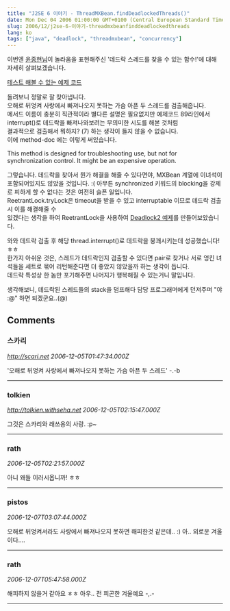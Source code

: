 ```yaml
---
title: "J2SE 6 이야기 - ThreadMXBean.findDeadlockedThreads()"
date: Mon Dec 04 2006 01:00:00 GMT+0100 (Central European Standard Time)
slug: 2006/12/j2se-6-이야기-threadmxbeanfinddeadlockedthreads
lang: ko
tags: ["java", "deadlock", "threadmxbean", "concurrency"]
---
```


이번엔 [윤종현님](http://blog.naver.com/neoctrl)이 놀라움을 표현해주신 '데드락 스레드를 찾을 수 있는 함수!'에 대해 자세히 살펴보겠습니다.

[테스트 해볼 수 있는 예제 코드](/files/Deadlock.java.html)

돌려보니 정말로 잘 찾아냅니다.   
오해로 뒤엉켜 사랑에서 빠져나오지 못하는 가슴 아픈 두 스레드를 검출해줍니다.  
메서드 이름이 충분히 직관적이라 별다른 설명은 필요없지만 예제코드 89라인에서  
interrupt()로 데드락을 빠져나와보려는 무의미한 시도를 해본 것처럼   
결과적으로 검출해서 뭐하지? (7) 하는 생각이 들지 않을 수 없습니다.  
이에 method-doc 에는 이렇게 써있습니다.

This method is designed for troubleshooting use, but not for synchronization control. It might be an expensive operation. 

그렇습니다. 데드락을 찾아서 뭔가 해결을 해줄 수 있다면야, MXBean 계열에 이녀석이 포함되어있지도 않았을 것입니다. :( 아무튼 synchronized 키워드의 blocking을 강제로 피하게 할 수 없다는 것은 여전히 슬픈 일입니다.  
ReetrantLock.tryLock은 timeout을 받을 수 있고 interruptable 이므로 데드락 검출시 이를 해결해줄 수   
있겠다는 생각을 하여 ReetrantLock을 사용하여 [Deadlock2 예제](/files/Deadlock2.java.html)를 만들어보았습니다.

와와 데드락 검출 후 해당 thread.interrupt()로 데드락을 붕괘시키는데 성공했습니다! ㅎㅎ  
한가지 아쉬운 것은, 스레드가 데드락인지 검출할 수 있다면 pair로 찾거나 서로 엉킨 녀석들을 세트로 묶어 리턴해준다면 더 좋았지 않았을까 하는 생각이 듭니다.  
데드락 특성상 한 놈만 포기해주면 나머지가 행복해질 수 있는거니 말입니다.  

생각해보니, 데드락된 스레드들의 stack을 덤프해다 담당 프로그래머에게 던져주며 "야 :@" 하면 되겠군요..(@)

## Comments

### 스카리
*http://scari.net*
*2006-12-05T01:47:34.000Z*

'오해로 뒤엉켜 사랑에서 빠져나오지 못하는 가슴 아픈 두 스레드' -.-b

---

### tolkien
*http://tolkien.withseha.net*
*2006-12-05T02:15:47.000Z*

그것은 스카리와 래쓰옹의 사랑. :p~

---

### rath
*2006-12-05T02:21:57.000Z*

아니 왜들 이러시옵니까! ㅎㅎ

---

### pistos
*2006-12-07T03:07:44.000Z*

오해로 뒤엉켜서라도 사랑에서 빠져나오지 못하면 해피한것 같은데.. :)
아.. 외로운 겨울이다....

---

### rath
*2006-12-07T05:47:58.000Z*

해피하지 않을거 같아요 ㅎㅎ 아우.. 전 피곤한 겨울예요 -,.-

---
